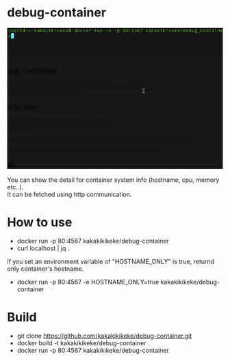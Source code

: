 # debug-container

![usage_debug-container](https://raw.githubusercontent.com/kakakikikeke/debug-container/master/img/usage_debug_container.gif)

You can show the detail for container system info (hostname, cpu, memory etc..).  
It can be fetched using http communication.

# How to use
* docker run -p 80:4567 kakakikikeke/debug-container
* curl localhost | jq .

if you set an environment variable of "HOSTNAME_ONLY" is true, returnd only container's hostname.

* docker run -p 80:4567 -e HOSTNAME_ONLY=true kakakikikeke/debug-container

# Build
* git clone https://github.com/kakakikikeke/debug-container.git
* docker build -t kakakikikeke/debug-container .
* docker run -p 80:4567 kakakikikeke/debug-container
